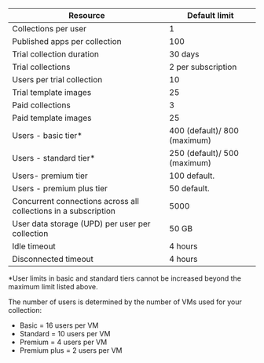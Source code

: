 
|Resource | Default limit|
|--------------|--------|
|Collections per user| 1|
|Published apps per collection|	100|
|Trial collection duration| 30 days|
|Trial collections| 2 per subscription|
|Users per trial collection| 10|
|Trial template images|	25|
|Paid collections| 3 |
|Paid template images| 25|
|Users - basic tier*| 400 (default)/ 800 (maximum)|
|Users - standard tier*| 250 (default)/ 500 (maximum)|
|Users- premium tier| 100 default.|
|Users - premium plus tier | 50 default.|
|Concurrent connections across all collections in a subscription| 5000|
|User data storage (UPD) per user per collection| 50 GB|
|Idle timeout| 4 hours|
|Disconnected timeout| 4 hours|

*User limits in basic and standard tiers cannot be increased beyond the maximum limit listed above. 

The number of users is determined by the number of VMs used for your collection:

- Basic = 16 users per VM
- Standard = 10 users per VM
- Premium = 4 users per VM
- Premium plus = 2 users per VM
